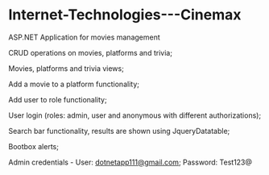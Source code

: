 # Internet-Technologies---Cinemax
ASP.NET Application for movies management



CRUD operations on movies, platforms and trivia;

Movies, platforms and trivia views;

Add a movie to a platform functionality;

Add user to role functionality;

User login (roles: admin, user and anonymous with different authorizations);

Search bar functionality, results are shown using JqueryDatatable;

Bootbox alerts;


Admin credentials - User: dotnetapp111@gmail.com; Password: Test123@
